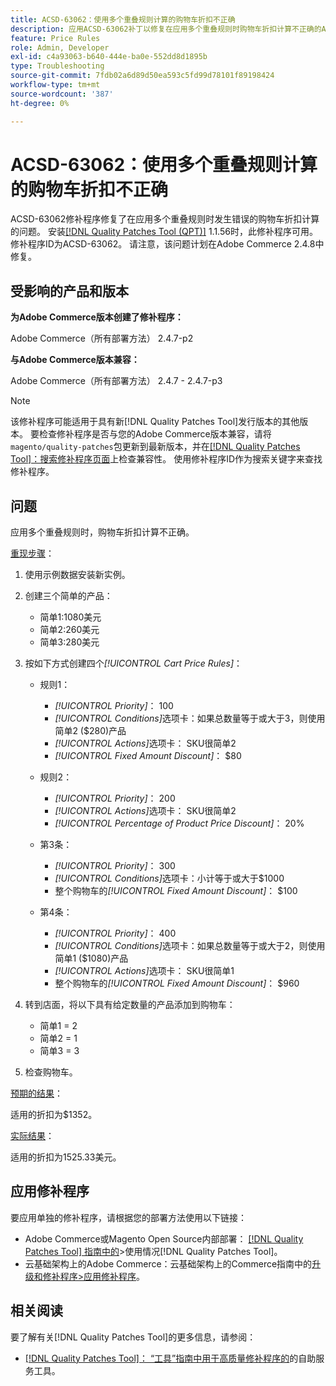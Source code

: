 ```yaml
---
title: ACSD-63062：使用多个重叠规则计算的购物车折扣不正确
description: 应用ACSD-63062补丁以修复在应用多个重叠规则时购物车折扣计算不正确的Adobe Commerce问题。
feature: Price Rules
role: Admin, Developer
exl-id: c4a93063-b640-444e-ba0e-552dd8d1895b
type: Troubleshooting
source-git-commit: 7fdb02a6d89d50ea593c5fd99d78101f89198424
workflow-type: tm+mt
source-wordcount: '387'
ht-degree: 0%

---
```


# ACSD-63062：使用多个重叠规则计算的购物车折扣不正确

ACSD-63062修补程序修复了在应用多个重叠规则时发生错误的购物车折扣计算的问题。 安装[[!DNL Quality Patches Tool (QPT)]](/help/tools/quality-patches-tool/quality-patches-tool-to-self-serve-quality-patches.md) 1.1.56时，此修补程序可用。 修补程序ID为ACSD-63062。 请注意，该问题计划在Adobe Commerce 2.4.8中修复。

## 受影响的产品和版本

**为Adobe Commerce版本创建了修补程序：**

Adobe Commerce（所有部署方法） 2.4.7-p2

**与Adobe Commerce版本兼容：**

Adobe Commerce（所有部署方法） 2.4.7 - 2.4.7-p3

>[!NOTE]
>
>该修补程序可能适用于具有新[!DNL Quality Patches Tool]发行版本的其他版本。 要检查修补程序是否与您的Adobe Commerce版本兼容，请将`magento/quality-patches`包更新到最新版本，并在[[!DNL Quality Patches Tool]：搜索修补程序页面](https://experienceleague.adobe.com/tools/commerce-quality-patches/index.html)上检查兼容性。 使用修补程序ID作为搜索关键字来查找修补程序。

## 问题

应用多个重叠规则时，购物车折扣计算不正确。

<u>重现步骤</u>：

1. 使用示例数据安装新实例。
1. 创建三个简单的产品：

   * 简单1:1080美元
   * 简单2:260美元
   * 简单3:280美元

1. 按如下方式创建四个&#x200B;*[!UICONTROL Cart Price Rules]*：

   * 规则1：

      * *[!UICONTROL Priority]*： 100
      * *[!UICONTROL Conditions]*&#x200B;选项卡：如果总数量等于或大于3，则使用简单2 ($280)产品
      * *[!UICONTROL Actions]*&#x200B;选项卡： SKU很简单2
      * *[!UICONTROL Fixed Amount Discount]*： $80

   * 规则2：

      * *[!UICONTROL Priority]*： 200
      * *[!UICONTROL Actions]*&#x200B;选项卡： SKU很简单2
      * *[!UICONTROL Percentage of Product Price Discount]*： 20%

   * 第3条：

      * *[!UICONTROL Priority]*： 300
      * *[!UICONTROL Conditions]*&#x200B;选项卡：小计等于或大于$1000
      * 整个购物车的&#x200B;*[!UICONTROL Fixed Amount Discount]*： $100

   * 第4条：

      * *[!UICONTROL Priority]*： 400
      * *[!UICONTROL Conditions]*&#x200B;选项卡：如果总数量等于或大于2，则使用简单1 ($1080)产品
      * *[!UICONTROL Actions]*&#x200B;选项卡： SKU很简单1
      * 整个购物车的&#x200B;*[!UICONTROL Fixed Amount Discount]*： $960

1. 转到店面，将以下具有给定数量的产品添加到购物车：

   * 简单1 = 2
   * 简单2 = 1
   * 简单3 = 3

1. 检查购物车。

<u>预期的结果</u>：

适用的折扣为$1352。

<u>实际结果</u>：

适用的折扣为1525.33美元。

## 应用修补程序

要应用单独的修补程序，请根据您的部署方法使用以下链接：

* Adobe Commerce或Magento Open Source内部部署： [[!DNL Quality Patches Tool] 指南中的](/help/tools/quality-patches-tool/usage.md)>使用情况[!DNL Quality Patches Tool]。
* 云基础架构上的Adobe Commerce：云基础架构上的Commerce指南中的[升级和修补程序>应用修补程序](https://experienceleague.adobe.com/docs/commerce-cloud-service/user-guide/develop/upgrade/apply-patches.html)。


## 相关阅读

要了解有关[!DNL Quality Patches Tool]的更多信息，请参阅：

* [[!DNL Quality Patches Tool]： “工具”指南中用于高质量修补程序的](/help/tools/quality-patches-tool/quality-patches-tool-to-self-serve-quality-patches.md)的自助服务工具。
